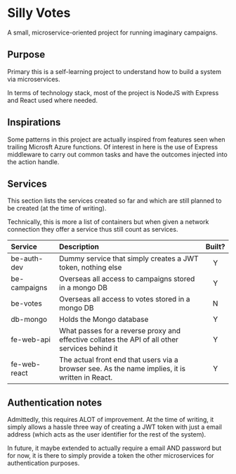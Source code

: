 # Silly Votes

A small, microservice-oriented project for running imaginary campaigns.

## Purpose

Primary this is a self-learning project to understand how to build a system via microservices.

In terms of technology stack, most of the project is NodeJS with Express and React used where needed.

## Inspirations

Some patterns in this project are actually inspired from features seen when trailing Microsft Azure functions.  Of interest in here is the use of Express middleware to carry out common tasks and have the outcomes injected into the action handle.

## Services

This section lists the services created so far and which are still planned to be created (at the time of writing).

Technically, this is more a list of containers but when given a network connection they offer a service thus still count as services.

|Service|Description|Built?|
|:---|:---|:---:|
|be-auth-dev|Dummy service that simply creates a JWT token, nothing else|Y|
|be-campaigns|Overseas all access to campaigns stored in a mongo DB|Y|
|be-votes|Overseas all access to votes stored in a mongo DB|N|
|db-mongo|Holds the Mongo database|Y|
|fe-web-api|What passes for a reverse proxy and effective collates the API of all other services behind it|Y|
|fe-web-react|The actual front end that users via a browser see.  As the name implies, it is written in React.|Y|

## Authentication notes

Admittedly, this requires ALOT of improvement.  At the time of writing, it simply allows a hassle three way of creating a JWT token with just a email address (which acts as the user identifier for the rest of the system).

In future, it maybe extended to actually require a email AND password but for now, it is there to simply provide a token the other microservices for authentication purposes.
